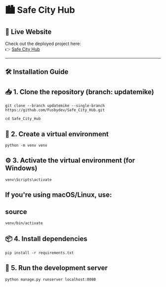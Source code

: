 # 🏙️ Safe City Hub

## 🚀 Live Website

Check out the deployed project here:  
👉 [Safe City Hub](https://safe-city-hub.onrender.com/safecityhub/home/)

---

## 🛠️ Installation Guide

## 📥 1. Clone the repository (branch: updatemike)
```
git clone --branch updatemike --single-branch https://github.com/Fusbydev/Safe_City_Hub.git
```
```
cd Safe_City_Hub
```

## 🧪 2. Create a virtual environment
```
python -m venv venv
```
## ⚙️ 3. Activate the virtual environment (for Windows)
```
venv\Scripts\activate
```
## If you're using macOS/Linux, use:
## source 
```venv/bin/activate```

## 📦 4. Install dependencies
```
pip install -r requirements.txt
```
## 🚀 5. Run the development server
```
python manage.py runserver localhost:8080
```
